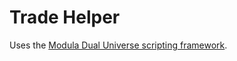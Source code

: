 # Trade Helper


Uses the [Modula Dual Universe scripting framework](https://github.com/samedicorp/modula).

